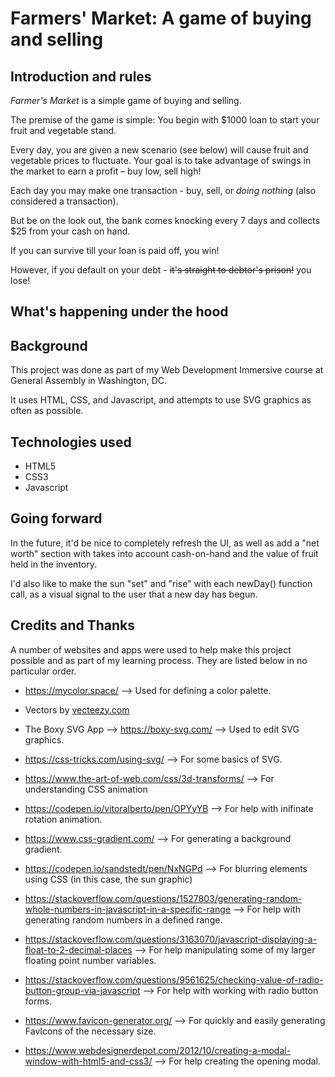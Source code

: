 # Farmers' Market: A game of buying and selling

## Introduction and rules
_Farmer's Market_ is a simple game of buying and selling.

The premise of the game is simple: You begin with $1000 loan to start your fruit and vegetable stand.

Every day, you are given a new scenario (see below) will cause fruit and vegetable prices to fluctuate. Your goal is to take advantage of swings in the market to earn a profit – buy low, sell high!

Each day you may make one transaction - buy, sell, or _doing nothing_ (also considered a transaction).

But be on the look out, the bank comes knocking every 7 days and collects $25 from your cash on hand.

If you can survive till your loan is paid off, you win!

However, if you default on your debt - ~~it's straight to debtor's prison!~~ you lose! 

## What's happening under the hood


## Background

This project was done as part of my Web Development Immersive course at General Assembly in Washington, DC.

It uses HTML, CSS, and Javascript, and attempts to use SVG graphics as often as possible.

## Technologies used
+ HTML5
+ CSS3
+ Javascript


## Going forward

In the future, it'd be nice to completely refresh the UI, as well as add a "net worth" section with takes into account cash-on-hand and the value of fruit held in the inventory.

I'd also like to make the sun "set" and "rise" with each newDay() function call, as a visual signal to the user that a new day has begun.

## Credits and Thanks

A number of websites and apps were used to help make this project possible and as part of my learning process. They are listed below in no particular order.

+ https://mycolor.space/ --> Used for defining a color palette.

+ Vectors by <a href="https://www.vecteezy.com">vecteezy.com</a>

+ The Boxy SVG App --> https://boxy-svg.com/ --> Used to edit SVG graphics.

+ https://css-tricks.com/using-svg/ --> For some basics of SVG.

+ https://www.the-art-of-web.com/css/3d-transforms/ --> For understanding CSS animation

+ https://codepen.io/vitoralberto/pen/OPYyYB --> For help with inifinate rotation animation.

+ https://www.css-gradient.com/ --> For generating a background gradient.

+ https://codepen.io/sandstedt/pen/NxNGPd --> For blurring elements using CSS (in this case, the sun graphic)

+ https://stackoverflow.com/questions/1527803/generating-random-whole-numbers-in-javascript-in-a-specific-range --> For help with generating random numbers in a defined range.

+ https://stackoverflow.com/questions/3163070/javascript-displaying-a-float-to-2-decimal-places --> For help manipulating some of my larger floating point number variables.

+ https://stackoverflow.com/questions/9561625/checking-value-of-radio-button-group-via-javascript --> For help with working with radio button forms.

+ https://www.favicon-generator.org/ --> For quickly and easily generating FavIcons of the necessary size.

+ https://www.webdesignerdepot.com/2012/10/creating-a-modal-window-with-html5-and-css3/ --> For help creating the opening modal.